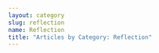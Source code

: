 ```yaml
---
layout: category
slug: reflection
name: Reflection
title: "Articles by Category: Reflection"
---
```


